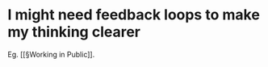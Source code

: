 # I might need feedback loops to make my thinking clearer 
Eg. [[§Working in Public]]. 

<!-- #p1 -->

<!-- {BearID:493B3DA7-A0AA-490E-A3C5-4C7769549AB7-662-00000097CB6BC7CA} -->
